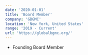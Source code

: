 ```yaml
---
date: '2020-01-01'
title: 'Board Member'
company: 'GBGMC'
location: 'New York, United States'
range: '2019 - Current'
url: 'https://globalbgmc.org/'
---
```


- Founding Board Member
